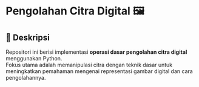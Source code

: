 # Pengolahan Citra Digital 🖼️

## 📌 Deskripsi
Repositori ini berisi implementasi **operasi dasar pengolahan citra digital** menggunakan Python.  
Fokus utama adalah memanipulasi citra dengan teknik dasar untuk meningkatkan pemahaman mengenai representasi gambar digital dan cara pengolahannya.
